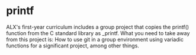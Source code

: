 # printf
ALX's first-year curriculum includes a group project that copies the printf() function from the C standard library as _printf. What you need to take away from this project is: How to use git in a group environment using variadic functions for a significant project, among other things.
